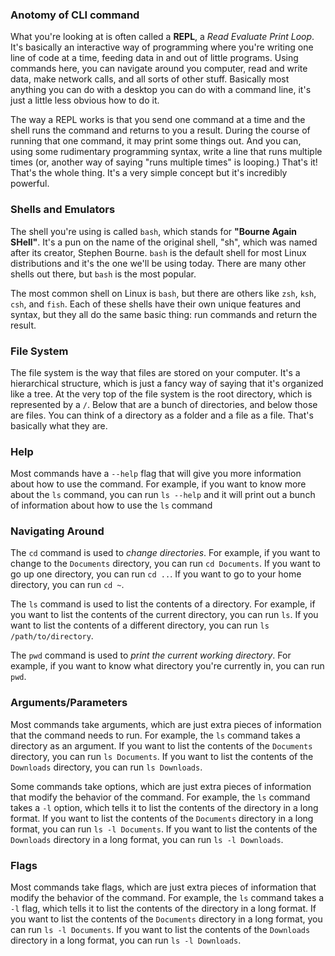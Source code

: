 ### Anotomy of CLI command
What you're looking at is often called a **REPL**, a _Read Evaluate Print Loop_. It's basically an interactive way of programming where you're writing one line of code at a time, feeding data in and out of little programs. Using commands here, you can navigate around you computer, read and write data, make network calls, and all sorts of other stuff. Basically most anything you can do with a desktop you can do with a command line, it's just a little less obvious how to do it.

The way a REPL works is that you send one command at a time and the shell runs the command and returns to you a result. During the course of running that one command, it may print some things out. And you can, using some rudimentary programming syntax, write a line that runs multiple times (or, another way of saying "runs multiple times" is looping.) That's it! That's the whole thing. It's a very simple concept but it's incredibly powerful.

### Shells and Emulators
The shell you're using is called `bash`, which stands for **"Bourne Again SHell"**. It's a pun on the name of the original shell, "sh", which was named after its creator, Stephen Bourne. `bash` is the default shell for most Linux distributions and it's the one we'll be using today. There are many other shells out there, but `bash` is the most popular.

The most common shell on Linux is `bash`, but there are others like `zsh`, `ksh`, `csh`, and `fish`. Each of these shells have their own unique features and syntax, but they all do the same basic thing: run commands and return the result.


### File System
The file system is the way that files are stored on your computer. It's a hierarchical structure, which is just a fancy way of saying that it's organized like a tree. At the very top of the file system is the root directory, which is represented by a `/`. Below that are a bunch of directories, and below those are files. You can think of a directory as a folder and a file as a file. That's basically what they are.

### Help
Most commands have a `--help` flag that will give you more information about how to use the command. For example, if you want to know more about the `ls` command, you can run `ls --help` and it will print out a bunch of information about how to use the `ls` command


### Navigating Around
The `cd` command is used to _change directories_. For example, if you want to change to the `Documents` directory, you can run `cd Documents`. If you want to go up one directory, you can run `cd ..`. If you want to go to your home directory, you can run `cd ~`.

The `ls` command is used to list the contents of a directory. For example, if you want to list the contents of the current directory, you can run `ls`. If you want to list the contents of a different directory, you can run `ls /path/to/directory`.

The `pwd` command is used to _print the current working directory_. For example, if you want to know what directory you're currently in, you can run `pwd`.


### Arguments/Parameters
Most commands take arguments, which are just extra pieces of information that the command needs to run. For example, the `ls` command takes a directory as an argument. If you want to list the contents of the `Documents` directory, you can run `ls Documents`. If you want to list the contents of the `Downloads` directory, you can run `ls Downloads`.

Some commands take options, which are just extra pieces of information that modify the behavior of the command. For example, the `ls` command takes a `-l` option, which tells it to list the contents of the directory in a long format. If you want to list the contents of the `Documents` directory in a long format, you can run `ls -l Documents`. If you want to list the contents of the `Downloads` directory in a long format, you can run `ls -l Downloads`.


### Flags
Most commands take flags, which are just extra pieces of information that modify the behavior of the command. For example, the `ls` command takes a `-l` flag, which tells it to list the contents of the directory in a long format. If you want to list the contents of the `Documents` directory in a long format, you can run `ls -l Documents`. If you want to list the contents of the `Downloads` directory in a long format, you can run `ls -l Downloads`.